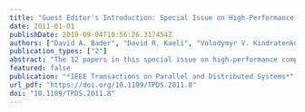 ```yaml
---
title: "Guest Editor's Introduction: Special Issue on High-Performance Computing with Accelerators"
date: 2011-01-01
publishDate: 2019-09-04T10:56:26.317454Z
authors: ["David A. Bader", "David R. Kaeli", "Volodymyr V. Kindratenko"]
publication_types: ["2"]
abstract: "The 12 papers in this special issue on high-performance computing with accelerators discuss a range of different accelerator architectures and applications."
featured: false
publication: "*IEEE Transactions on Parallel and Distributed Systems*"
url_pdf: "https://doi.org/10.1109/TPDS.2011.8"
doi: "10.1109/TPDS.2011.8"
---
```


